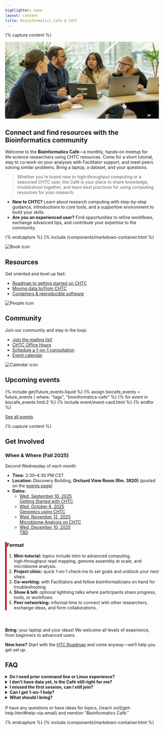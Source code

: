 ```yaml
---
highlighter: none
layout: content
title: Bioinformatics Café @ CHTC
---
```


{% capture content %}

<img src="/images/20240308_Morgridge_3767_2x1.jpg" alt="Researchers gathered with laptops, collaborating in a casual setting" loading="eager">

## Connect and find resources with the Bioinformatics community

Welcome to the **Bioinformatics Café**—a monthly, hands‑on meetup for life‑science researchers using CHTC resources. Come for a short tutorial, stay to co‑work on your analyses with Facilitator support, and meet peers solving similar problems. Bring a laptop, a dataset, and your questions.

> Whether you’re brand new to high‑throughput computing or a seasoned CHTC user, the Café is your place to share knowledge, troubleshoot together, and learn best practices for using computing resources for your research.

- **New to CHTC?** Learn about research computing with step-by-step guidance, introductions to core tools, and a supportive environment to build your skills.
- **Are you an experienced user?** Find opportunities to refine workflows, exchange advanced tips, and contribute your expertise to the community.

{% endcapture %}
{% include /components/markdown-container.html %}


<div class="container-xxl">
    <div class="row justify-content-center ">
        <div class="col-sm-3 mw-1000">
            <div class="h-100 uw-card d-flex flex-direction-column mb-auto">
                <div class="uw-card-content">
                    <img src="{{ '/uw-research-computing/guide-icons/noun_open book_1179297.png' | relative_url }}" alt="Book icon" style="max-height: 200px; width: auto;">
                    <div class="uw-card-copy">
                        <h2 class="uw-mini-bar">Resources</h2>
                        <p>Get oriented and level up fast:</p>
                        <ul>
                          <li><a href="/uw-research-computing/htc-roadmap">Roadmap to getting started on CHTC</a></li>
                          <li><a href="/uw-research-computing/transfer-files-computer">Moving data to/from CHTC</a></li>
                          <li><a href="/uw-research-computing/software-overview-htc#quickstart">Containers & reproducible software</a></li>
                          <!--<li><a href="/uw-research-computing/tutorials#Bioinformatics">CHTC Bioinformatics Tutorials</a></li>-->
                          <!--<li><a href="https://github.com/CHTC/recipes/tree/main/software">Café GitHub Repository</a></li>-->
                        </ul>
                    </div>
                </div>
            </div>
        </div>
        <div class="col-sm-3 mw-1000">
            <div class="h-100 uw-card d-flex flex-direction-column mb-auto">
                <div class="uw-card-content">
                    <img src="{{ '/uw-research-computing/guide-icons/noun_people_1188645.png' | relative_url }}" alt="People icon" style="max-height: 200px; width: auto;">
                    <div class="uw-card-copy">
                        <h2 class="uw-mini-bar">Community</h2>
                        <p>Join our community and stay in the loop:</p>
                        <ul>
                          <li><a href="https://forms.gle/zMTZtgxGdxyGui2Q8">Join the mailing list!</a></li>                        <!--<li><a href="https://community.chtc.wisc.edu">Join the Community Discourse</a></li>-->
                          <li><a href="/uw-research-computing/get-help.html#office-hours">CHTC Office Hours</a></li>
                          <li><a href="https://go.wisc.edu/schedule-chtc">Schedule a 1-on-1 consultation</a></li>
                          <li><a href="/events">Event calendar</a></li>
                          <!-- Optional: add Slack/Teams or mailing list when ready -->
                        </ul>
                    </div>
                </div>
            </div>
        </div>
        <div class="col-sm-3 mw-1000">
            <div class="h-100 uw-card d-flex flex-direction-column mb-auto">
                <div class="uw-card-content">
                    <img src="{{ '/uw-research-computing/guide-icons/calendar-text.svg' | relative_url }}" alt="Calendar icon" style="max-height: 200px; width: auto;">
                    <div class="uw-card-copy">
                        <h2 class="uw-mini-bar">Upcoming events</h2>
                        {% include get/future_events.liquid %}
                        {% assign biocafe_events = future_events | where: "tags", "bioinformatics-cafe" %}
                        {% for event in biocafe_events limit:2 %}
                          {% include event/event-card.html %}
                        {% endfor %}
                        <p><a href="/events.html">See all events</a></p>
                    </div>
                </div>
            </div>
        </div>
    </div>
</div>

{% capture content %}

<h2 class="uw-mini-bar">Get Involved</h2>

<div class="row" style="padding: 0 0 2em;">
  <div class="col-md-6">
    <h3>When & Where (Fall 2025)</h3>
    <p>Second Wednesday of each month</p>
    <ul>
      <li><strong>Time:</strong> 2:30–4:30 PM CST</li>
      <li><strong>Location:</strong> Discovery Building, <strong>Orchard View Room (Rm. 3820)</strong> (posted on the <a href="/events">events page</a>)</li>
      <li><strong>Dates:</strong>
        <ul>
          <li><a href="/events/2025/09/10/Bioinformatics-Cafe">Wed, September 10, 2025<br>Getting Started with CHTC</a></li>
          <li><a href="/events/2025/10/08/Bioinformatics-Cafe">Wed, October 8, 2025<br>Genomics using CHTC</a></li>
          <li><a href="/events/2025/11/12/Bioinformatics-Cafe">Wed, November 12, 2025<br>Microbiome Analysis on CHTC</a></li>
          <li><a href="/events/2025/12/10/Bioinformatics-Cafe">Wed, December 10, 2025<br>TBD</a></li>
        </ul>
      </li>
    </ul>
  </div>
  <div class="col-md-6" style="border-left: 5px solid #c5050c;">
    <h3>Format</h3>
    <ol>
      <li><strong>Mini‑tutorial:</strong> topics include intro to advanced computing, high‑throughput read mapping, genome assembly at scale, and microbiome analysis.</li>
      <li><strong>Project clinic:</strong> quick 1‑on‑1 check‑ins to set goals and unblock your next steps.</li>
      <li><strong>Co‑working:</strong> with Facilitators and fellow bioinformaticians on hand for troubleshooting.</li>
      <li><strong>Show & tell:</strong> optional lightning talks where participants share progress, tools, or workflows.</li>
      <li><strong>Peer networking:</strong> informal time to connect with other researchers, exchange ideas, and form collaborations.</li>
    </ol>
  </div>
</div>

**Bring:** your laptop and your ideas! We welcome all levels of experience, from beginners to advanced users.

**New here?** Start with the <a href="/uw-research-computing/htc-roadmap">HTC Roadmap</a> and come anyway—we’ll help you get set up.

<!--
**Keep the conversation going online** on our Community Discourse! Share your resources or ask questions on our forum.

<div class="d-flex mb-3">
	<div class="p-3 m-auto">
		<a class="btn btn-primary" href="">Join the Community Discourse - Coming Soon</a>
	</div>
</div>
-->


<h2 class="uw-mini-bar">FAQ</h2>

<details>
<summary><strong>Do I need prior command line or Linux experience?</strong></summary>
<p>No. We’ll meet you where you are! We offer step‑by‑step guidance. Some good places to start are the <a href="/uw-research-computing/htc-roadmap">HTC Roadmap</a> and starter tutorials.</p>
</details>

<details>
<summary><strong>I don’t have data yet, is the Café still right for me?</strong></summary>
<p>Absolutely! Bring your research question. We can help you plan workflows, set up environments, and practice on example datasets.</p>
</details>

<details>
<summary><strong>I missed the first session, can I still join?</strong></summary>
<p>Yes. We'll work with you to catch up. While it is best to join the Café early in the semester, the Café is designed to be accessible throughout the semester.</p>
</details>

<details>
<summary><strong>Can I get 1‑on‑1 help?</strong></summary>
<p>Yes. Each session includes a dedicated project co-working time and check‑ins with the facilitators. For more in-depth help, we may have you <a href="https://go.wisc.edu/schedule-chtc">book a 1‑on‑1 consultation</a> or visit <a href="/uw-research-computing/get-help.html#office-hours">Office Hours</a>.</p>
</details>

<details>
<summary><strong>What should I bring?</strong></summary>
<p>Bring your laptop, project notes, and (if available) small test inputs or scripts. We can help stage larger data and set up containers.</p><p><b>Don't have a project or data yet?</b><br>You should still come and bring your computational ideas, our facilitators will be able to help you get started and familiarized with the system for when you are ready to submit your research analysis workflows.</p>
</details>

<br>
If have any questions or have ideas for topics, [reach out](get-help.html#help-via-email) and mention “Bioinformatics Café.”


{% endcapture %}
{% include /components/markdown-container.html %}
